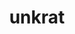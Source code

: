 ---
layout: dictionary_entry
title: unkrat
parent: Common Words
last_modified_date: 2021-10-19

word: unkrat
see_also:
  - "akrat"
  - "unk"
transcriptions:
  - ˈʌŋkræt
translations:
  - "inaccurate; incorrect; wrong"
  - "false"
  - "fake"
  - "no"
etymology:
  From Billzonian `uncrat`, from `un-` and Billzonian [akrat](akrat)
examples:
  - bzo: "Thy opinion **unkrat** [beas](bea)."
    eng: "Your opinion is **incorrect**."
---